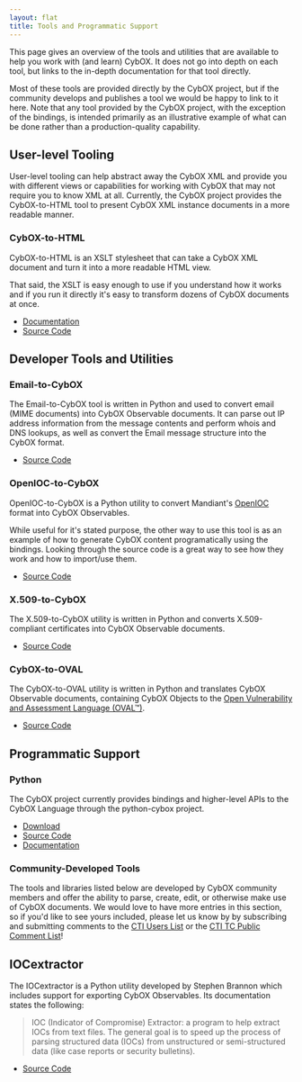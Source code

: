 ```yaml
---
layout: flat
title: Tools and Programmatic Support
---
```


This page gives an overview of the tools and utilities that are available to
help you work with (and learn) CybOX. It does not go into depth on each tool,
but links to the in-depth documentation for that tool directly.

Most of these tools are provided directly by the CybOX project, but if the
community develops and publishes a tool we would be happy to link to it here.
Note that any tool provided by the CybOX project, with the exception of the
bindings, is intended primarily as an illustrative example of what can be done
rather than a production-quality capability.

## User-level Tooling
User-level tooling can help abstract away the CybOX XML and provide you with
different views or capabilities for working with CybOX that may not require you
to know XML at all. Currently, the CybOX project provides the CybOX-to-HTML
tool to present CybOX XML instance documents in a more readable manner.

### CybOX-to-HTML

CybOX-to-HTML is an XSLT stylesheet that can take a CybOX XML document and turn
it into a more readable HTML view. 

That said, the XSLT is easy enough to use if you understand how it works and if
you run it directly it's easy to transform dozens of CybOX documents at once.

* [Documentation](https://github.com/CybOXProject/cybox-to-html/blob/master/README.md)
* [Source Code](https://github.com/CybOXProject/cybox-to-html)

## Developer Tools and Utilities

### Email-to-CybOX

The Email-to-CybOX tool is written in Python and used to convert email (MIME
documents) into CybOX Observable documents. It can parse out IP address
information from the message contents and perform whois and DNS lookups, as
well as convert the Email message structure into the CybOX format.

* [Source Code](https://github.com/CybOXProject/email-to-cybox)

### OpenIOC-to-CybOX
OpenIOC-to-CybOX is a Python utility to convert Mandiant's
[OpenIOC](http://www.openioc.org) format into CybOX Observables.

While useful for it's stated purpose, the other way to use this tool is as an
example of how to generate CybOX content programatically using the bindings.
Looking through the source code is a great way to see how they work and how to
import/use them.

* [Source Code](https://github.com/CybOXProject/openioc-to-cybox)

### X.509-to-CybOX
The X.509-to-CybOX utility is written in Python and converts X.509-compliant
certificates into CybOX Observable documents.

* [Source Code](https://github.com/CybOXProject/x509-to-cybox)

### CybOX-to-OVAL
The CybOX-to-OVAL utility is written in Python and translates CybOX Observable
documents, containing CybOX Objects to the 
[Open Vulnerability and Assessment Language (OVAL™)](https://oval.cisecurity.org/).

* [Source Code](https://github.com/CybOXProject/cybox-to-oval)

## Programmatic Support

### Python

The CybOX project currently provides bindings and higher-level APIs to the CybOX Language through the python-cybox project.

* [Download](https://pypi.python.org/pypi/cybox)
* [Source Code](https://github.com/CybOXProject/python-cybox)
* [Documentation](https://cybox.readthedocs.org/)

### Community-Developed Tools
The tools and libraries listed below are developed by CybOX community members
and offer the ability to parse, create, edit, or otherwise make use of CybOX
documents. We would love to have more entries in this section, so if you'd like
to see yours included, please let us know by by subscribing and submitting comments to the [CTI Users List](http://cyboxproject.github.io/community/#cti-users-list) or the [CTI TC Public Comment List](http://cyboxproject.github.io/community/#public-comment-list)!

## IOCextractor
The IOCextractor is a Python utility developed by Stephen Brannon which
includes support for exporting CybOX Observables. Its documentation states the
following:

> IOC (Indicator of Compromise) Extractor: a program to help extract IOCs from
text files. The general goal is to speed up the process of parsing structured
data (IOCs) from unstructured or semi-structured data (like case reports or
security bulletins).

* [Source Code](https://github.com/stephenbrannon/IOCextractor)
